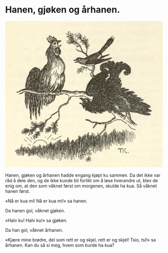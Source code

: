 # Hanen, gjøken og århanen.

![Hanen, gjøken og århanen](./fugl.png)

Hanen, gjøken og århanen hadde engang kjøpt ku sammen. Da det ikke var råd å dele den, og de ikke kunde bli forlikt om å løse hverandre ut, blev de enig om, at den som våknet først om morgenen, skulde ha kua. Så våknet hanen først.

«Nå er kua mi!
Nå er kua mi!» sa hanen.

Da hanen gol, våknet gjøken.

«Halv ku!
Halv ku!» sa gjøken.

Da han gol, våknet århanen.

«Kjære mine brødre, del
som rett er og skjel,
rett er og skjel! Tsio, tsi!» sa århanen. Kan du
så si meg, hvem som burde ha kua?
